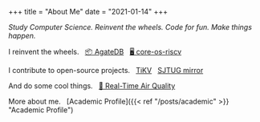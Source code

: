 +++
title = "About Me"
date = "2021-01-14"
+++

*Study Computer Science. Reinvent the wheels. Code for fun. Make things happen.*

I reinvent the wheels. &nbsp;
[📦 AgateDB](https://github.com/tikv/agatedb) &nbsp;
[🖥️ core-os-riscv](https://github.com/skyzh/core-os-riscv)

I contribute to open-source projects. &nbsp;
[TiKV](https://github.com/tikv/tikv) &nbsp;
[SJTUG mirror](http://mirrors.sjtug.sjtu.edu.cn)

And do some cool things. &nbsp;
[🌈 Real-Time Air Quality](https://bluesense.skyzh.dev)

More about me. &nbsp;
[Academic Profile]({{< ref "/posts/academic" >}} "Academic Profile")
